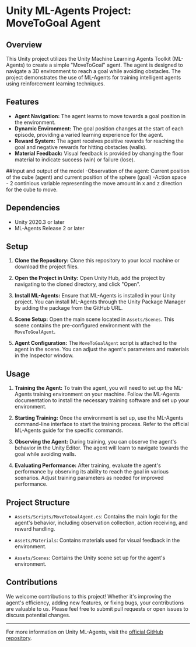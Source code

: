 # Unity ML-Agents Project: MoveToGoal Agent

## Overview

This Unity project utilizes the Unity Machine Learning Agents Toolkit (ML-Agents) to create a simple "MoveToGoal" agent. The agent is designed to navigate a 3D environment to reach a goal while avoiding obstacles. The project demonstrates the use of ML-Agents for training intelligent agents using reinforcement learning techniques.

## Features

- **Agent Navigation:** The agent learns to move towards a goal position in the environment.
- **Dynamic Environment:** The goal position changes at the start of each episode, providing a varied learning experience for the agent.
- **Reward System:** The agent receives positive rewards for reaching the goal and negative rewards for hitting obstacles (walls).
- **Material Feedback:** Visual feedback is provided by changing the floor material to indicate success (win) or failure (lose).

##Input and output of the model
-Observation of the agent: Current position of the cube (agent) and current position of the sphere (goal)
-Action space - 2 continious variable representing the move amount in x and z direction for the cube to move. 

## Dependencies

- Unity 2020.3 or later
- ML-Agents Release 2 or later

## Setup

1. **Clone the Repository:**
   Clone this repository to your local machine or download the project files.

2. **Open the Project in Unity:**
   Open Unity Hub, add the project by navigating to the cloned directory, and click "Open".

3. **Install ML-Agents:**
   Ensure that ML-Agents is installed in your Unity project. You can install ML-Agents through the Unity Package Manager by adding the package from the GitHub URL.

4. **Scene Setup:**
   Open the main scene located in `Assets/Scenes`. This scene contains the pre-configured environment with the `MoveToGoalAgent`.

5. **Agent Configuration:**
   The `MoveToGoalAgent` script is attached to the agent in the scene. You can adjust the agent's parameters and materials in the Inspector window.

## Usage

1. **Training the Agent:**
   To train the agent, you will need to set up the ML-Agents training environment on your machine. Follow the ML-Agents documentation to install the necessary training software and set up your environment.

2. **Starting Training:**
   Once the environment is set up, use the ML-Agents command-line interface to start the training process. Refer to the official ML-Agents guide for the specific commands.

3. **Observing the Agent:**
   During training, you can observe the agent's behavior in the Unity Editor. The agent will learn to navigate towards the goal while avoiding walls.

4. **Evaluating Performance:**
   After training, evaluate the agent's performance by observing its ability to reach the goal in various scenarios. Adjust training parameters as needed for improved performance.

## Project Structure

- `Assets/Scripts/MoveToGoalAgent.cs`: Contains the main logic for the agent's behavior, including observation collection, action receiving, and reward handling.

- `Assets/Materials`: Contains materials used for visual feedback in the environment.

- `Assets/Scenes`: Contains the Unity scene set up for the agent's environment.

## Contributions

We welcome contributions to this project! Whether it's improving the agent's efficiency, adding new features, or fixing bugs, your contributions are valuable to us. Please feel free to submit pull requests or open issues to discuss potential changes.



---

For more information on Unity ML-Agents, visit the [official GitHub repository](https://github.com/Unity-Technologies/ml-agents).
